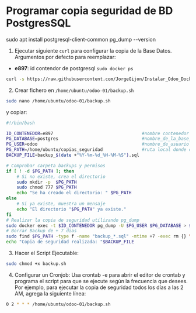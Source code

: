 # Programar copia seguridad de BD PostgresSQL

sudo apt install postgresql-client-common
pg_dump --version


1. Ejecutar siguiente `curl` para configurar la copia de la Base Datos. Argumentos por defecto para reemplazar:
* **e897**: id contendor de postgresql `sudo docker ps`
``` bash
curl -s https://raw.githubusercontent.com/JorgeGijon/Instalar_Odoo_Docker_Compose/main/backup.sh | sudo bash -s e897
```

2. Crear fichero en `/home/ubuntu/odoo-01/backup.sh`
``` bash
sudo nano /home/ubuntu/odoo-01/backup.sh
```
y copiar:
``` sh
#!/bin/bash

ID_CONTENEDOR=e897                                  #nombre contenedor o id del docker postgresql (sirven 4 dig)
PG_DATABASE=postgres                                #nombre_de_la_base_de_datos
PG_USER=odoo                                        #nombre_de_usuario
PG_PATH=/home/ubuntu/copias_seguridad               #ruta local donde colocar carpeta backups
BACKUP_FILE=backup_$(date +"%Y-%m-%d_%H-%M-%S").sql

# Comprobar carpeta backups y permisos
if [ ! -d $PG_PATH ]; then
    # Si no existe, crea el directorio
    sudo mkdir -p  $PG_PATH
    sudo chmod 777 $PG_PATH
    echo "Se ha creado el directorio: " $PG_PATH
else
    # Si ya existe, muestra un mensaje
    echo "El directorio "$PG_PATH" ya existe."
fi
# Realizar la copia de seguridad utilizando pg_dump
sudo docker exec -t $ID_CONTENEDOR pg_dump -U $PG_USER $PG_DATABASE > $PG_PATH/$BACKUP_FILE
# Borrar Backup de + 7 dias
sudo find $PG_PATH -type f -name "backup_*.sql" -mtime +7 -exec rm {} \;
echo "Copia de seguridad realizada: "$BACKUP_FILE
```

3. Hacer el Script Ejecutable:
``` bash
sudo chmod +x backup.sh
``` 

4. Configurar un Cronjob:
Usa crontab -e para abrir el editor de crontab y programa el script para que se ejecute según la frecuencia que desees. Por ejemplo, para ejecutar la copia de seguridad todos los días a las 2 AM, agrega la siguiente línea:
``` bash
0 2 * * * /home/ubuntu/odoo-01/backup.sh
```
